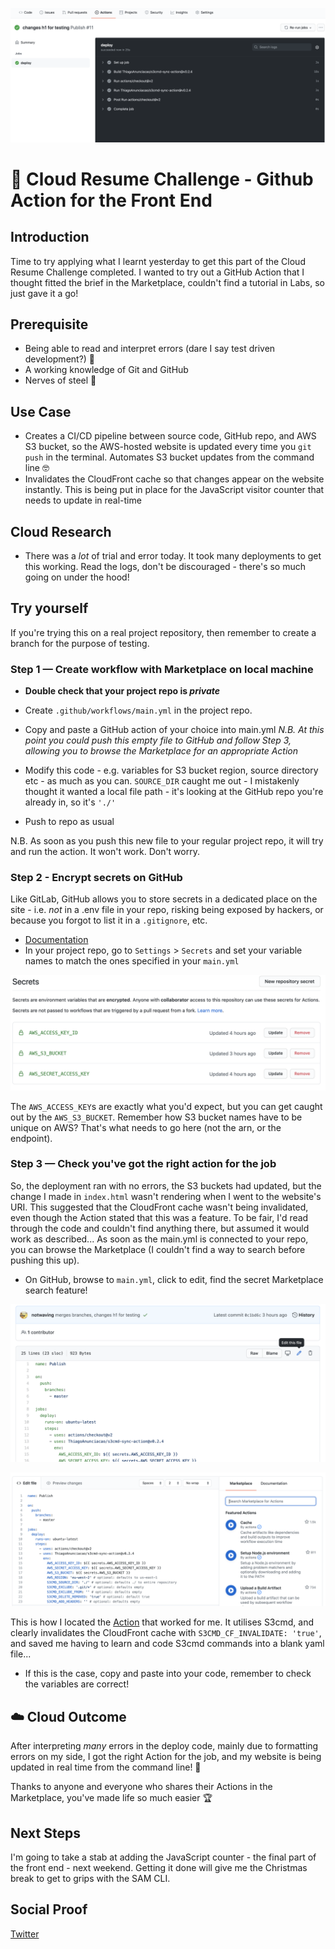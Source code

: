 ![eleven's the charm](/Journey/047/eleven.png)

# 🤖 Cloud Resume Challenge - Github Action for the Front End

## Introduction

Time to try applying what I learnt yesterday to get this part of the Cloud Resume Challenge completed. I wanted to try out a GitHub Action that I thought fitted the brief in the Marketplace, couldn't find a tutorial in Labs, so just gave it a go!

## Prerequisite

- Being able to read and interpret errors (dare I say test driven development?) 👾
- A working knowledge of Git and GitHub
- Nerves of steel 💪

## Use Case

- Creates a CI/CD pipeline between source code, GitHub repo, and AWS S3 bucket, so the AWS-hosted website is updated every time you `git push` in the terminal. Automates S3 bucket updates from the command line 🤓
- Invalidates the CloudFront cache so that changes appear on the website instantly. This is being put in place for the JavaScript visitor counter that needs to update in real-time

## Cloud Research

- There was a _lot_ of trial and error today. It took many deployments to get this working. Read the logs, don't be discouraged - there's so much going on under the hood!

## Try yourself

If you're trying this on a real project repository, then remember to create a branch for the purpose of testing.

### Step 1 — Create workflow with Marketplace on local machine

- **Double check that your project repo is _private_**

- Create `.github/workflows/main.yml` in the project repo.
- Copy and paste a GitHub action of your choice into main.yml
  _N.B. At this point you could push this empty file to GitHub and follow Step 3, allowing you to browse the Marketplace for an appropriate Action_
- Modify this code - e.g. variables
  for S3 bucket region, source directory etc - as much as you can. `SOURCE_DIR` caught me out - I mistakenly thought it wanted a local file path - it's looking at the GitHub repo you're already in, so it's `'./'`
- Push to repo as usual

N.B. As soon as you push this new file to your regular project repo, it will try and run the action. It won't work. Don't worry.

### Step 2 - Encrypt secrets on GitHub

Like GitLab, GitHub allows you to store secrets in a dedicated place on the site - i.e. _not_ in a .env file in your repo, risking being exposed by hackers, or because you forgot to list it in a `.gitignore`, etc.

- [Documentation](https://docs.github.com/en/free-pro-team@latest/actions/reference/encrypted-secrets)
- In your project repo, go to `Settings` > `Secrets` and set your variable names to match the ones specified in your `main.yml`

![secrets](/Journey/047/secrets.png)

The `AWS_ACCESS_KEY`s are exactly what you'd expect, but you can get caught out by the `AWS_S3_BUCKET`. Remember how S3 bucket names have to be unique on AWS? That's what needs to go here (not the arn, or the endpoint).

### Step 3 — Check you've got the right action for the job

So, the deployment ran with no errors, the S3 buckets had updated, but the change I made in `index.html` wasn't rendering when I went to the website's URI. This suggested that the CloudFront cache wasn't being invalidated, even though the Action stated that this was a feature. To be fair, I'd read through the code and couldn't find anything there, but assumed it would work as described... As soon as the main.yml is connected to your repo, you can browse the Marketplace (I couldn't find a way to search before pushing this up).

- On GitHub, browse to `main.yml`, click to edit, find the secret Marketplace search feature!

![step 1](/Journey/047/step1.png)

![step 2](/Journey/047/step2.png)

This is how I located the [Action](https://github.com/marketplace/actions/s3cmd-sync-action) that worked for me. It utilises S3cmd, and clearly invalidates the CloudFront cache with `S3CMD_CF_INVALIDATE: 'true'`, and saved me having to learn and code S3cmd commands into a blank yaml file...

- If this is the case, copy and paste into your code, remember to check the variables are correct!

## ☁️ Cloud Outcome

After interpreting _many_ errors in the deploy code, mainly due to formatting errors on my side, I got the right Action for the job, and my website is being updated in real time from the command line! 🥳

Thanks to anyone and everyone who shares their Actions in the Marketplace, you've made life so much easier 🏆

## Next Steps

I'm going to take a stab at adding the JavaScript counter - the final part of the front end - next weekend. Getting it done will give me the Christmas break to get to grips with the SAM CLI.

## Social Proof

[Twitter](https://twitter.com/_notwaving/status/1338244382613516290?s=20)
